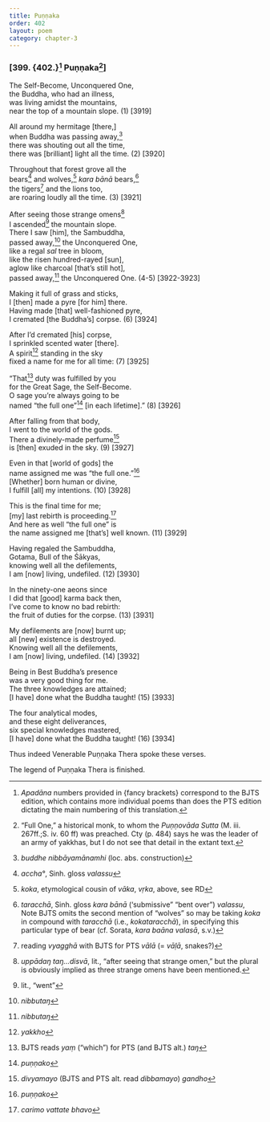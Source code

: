 ```yaml
---
title: Puṇṇaka
order: 402
layout: poem
category: chapter-3
---
```


### \[399. {402.}[^1] Puṇṇaka[^2]\]

The Self-Become, Unconquered One,  
the Buddha, who had an illness,  
was living amidst the mountains,  
near the top of a mountain slope. (1) \[3919\]

All around my hermitage \[there,\]  
when Buddha was passing away,[^3]  
there was shouting out all the time,  
there was \[brilliant\] light all the time. (2) \[3920\]

Throughout that forest grove all the  
bears[^4] and wolves,[^5] *kara bānā* bears,[^6]  
the tigers[^7] and the lions too,  
are roaring loudly all the time. (3) \[3921\]

After seeing those strange omens[^8]  
I ascended[^9] the mountain slope.  
There I saw \[him\], the Sambuddha,  
passed away,[^10] the Unconquered One,  
like a regal *sal* tree in bloom,  
like the risen hundred-rayed \[sun\],  
aglow like charcoal \[that’s still hot\],  
passed away,[^11] the Unconquered One. (4-5) \[3922-3923\]

Making it full of grass and sticks,  
I \[then\] made a pyre \[for him\] there.  
Having made \[that\] well-fashioned pyre,  
I cremated \[the Buddha’s\] corpse. (6) \[3924\]

After I’d cremated \[his\] corpse,  
I sprinkled scented water \[there\].  
A spirit[^12] standing in the sky  
fixed a name for me for all time: (7) \[3925\]

“That[^13] duty was fulfilled by you  
for the Great Sage, the Self-Become.  
O sage you’re always going to be  
named “the full one”[^14] \[in each lifetime\].” (8) \[3926\]

After falling from that body,  
I went to the world of the gods.  
There a divinely-made perfume[^15]  
is \[then\] exuded in the sky. (9) \[3927\]

Even in that \[world of gods\] the  
name assigned me was “the full one.”[^16]  
\[Whether\] born human or divine,  
I fulfill \[all\] my intentions. (10) \[3928\]

This is the final time for me;  
\[my\] last rebirth is proceeding.[^17]  
And here as well “the full one” is  
the name assigned me \[that’s\] well known. (11) \[3929\]

Having regaled the Sambuddha,  
Gotama, Bull of the Śākyas,  
knowing well all the defilements,  
I am \[now\] living, undefiled. (12) \[3930\]

In the ninety-one aeons since  
I did that \[good\] karma back then,  
I’ve come to know no bad rebirth:  
the fruit of duties for the corpse. (13) \[3931\]

My defilements are \[now\] burnt up;  
all \[new\] existence is destroyed.  
Knowing well all the defilements,  
I am \[now\] living, undefiled. (14) \[3932\]

Being in Best Buddha’s presence  
was a very good thing for me.  
The three knowledges are attained;  
\[I have\] done what the Buddha taught! (15) \[3933\]

The four analytical modes,  
and these eight deliverances,  
six special knowledges mastered,  
\[I have\] done what the Buddha taught! (16) \[3934\]

Thus indeed Venerable Puṇṇaka Thera spoke these verses.

The legend of Puṇṇaka Thera is finished.

[^1]: *Apadāna* numbers provided in {fancy brackets} correspond to the BJTS edition, which contains more individual poems than does the PTS edition dictating the main numbering of this translation.

[^2]: “Full One,” a historical monk, to whom the *Puṇṇovāda Sutta* (M. iii. 267ff.;S. iv. 60 ff) was preached. Cty (p. 484) says he was the leader of an army of yakkhas, but I do not see that detail in the extant text.

[^3]: *buddhe nibbāyamānamhi* (loc. abs. construction)

[^4]: *accha°*, Sinh. gloss *valassu*

[^5]: *koka*, etymological cousin of *vāka*, *vṛka*, above, see RD

[^6]: *taracchā*, Sinh. gloss *kara bānā* (‘submissive” “bent over”) *valassu*, Note BJTS omits the second mention of “wolves” so may be taking *koka* in compound with *taracchā* (i.e., *kokataracchā*), in specifying this particular type of bear (cf. Sorata, *kara baāna valasā*, s.v.)

[^7]: reading *vyagghā* with BJTS for PTS *vālā* (= *vāḷā*, snakes?)

[^8]: *uppādaŋ taŋ…disvā*, lit., “after seeing that strange omen,” but the plural is obviously implied as three strange omens have been mentioned.

[^9]: lit., “went”

[^10]: *nibbutaŋ*

[^11]: *nibbutaŋ*

[^12]: *yakkho*

[^13]: BJTS reads *yaṃ* (“which”) for PTS (and BJTS alt.) *taŋ*

[^14]: *puṇṇako*

[^15]: *divyamayo* (BJTS and PTS alt. read *dibbamayo*) *gandho*

[^16]: *puṇṇako*

[^17]: *carimo vattate bhavo*
